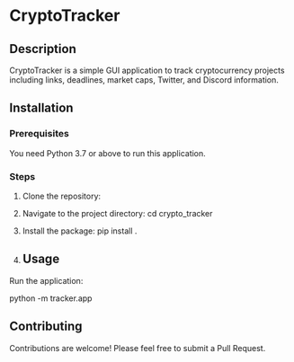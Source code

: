 # CryptoTracker

## Description
CryptoTracker is a simple GUI application to track cryptocurrency projects including links, deadlines, market caps, Twitter, and Discord information.

## Installation

### Prerequisites
You need Python 3.7 or above to run this application.

### Steps
1. Clone the repository:

2. Navigate to the project directory:
    cd crypto_tracker

4. Install the package:
   pip install .

5. ## Usage
Run the application:

python -m tracker.app

## Contributing
Contributions are welcome! Please feel free to submit a Pull Request.
